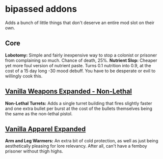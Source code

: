 # bipassed addons
 Adds a bunch of little things that don't deserve an entire mod slot on their own.

## Core
**Lobotomy:** Simple and fairly inexpensive way to stop a colonist or prisoner from complaining so much. Chance of death, 25%.
**Nutrient Slop:** Cheaper yet more foul version of nutrient paste. Turns 0.1 nutrition into 0.9, at the cost of a 15 day long -30 mood debuff. You have to be desperate or evil to willingly cook this.

 ## [Vanilla Weapons Expanded - Non-Lethal](https://steamcommunity.com/sharedfiles/filedetails/?id=2454918354)
 
 **Non-Lethal Turrets:** Adds a single turret building that fires slightly faster and one extra bullet per burst at the cost of the bullets themselves being the same as the non-lethal pistol.
 ## [Vanilla Apparel Expanded](https://steamcommunity.com/sharedfiles/filedetails/?id=1814987817)
 
 **Arm and Leg Warmers:** An extra bit of cold protection, as well as just being aesthetically pleasing for lore relevancy. After all, can't have a femboy prisoner without thigh highs.

